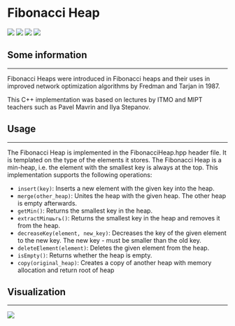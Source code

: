 # Fibonacci Heap
<div id="badges">
 <img src=https://img.shields.io/badge/CLion-grey?style=for-the-badge&logo=clion&logoColor=white></img>
 <img src=https://img.shields.io/badge/CMake-orange?style=for-the-badge&logo=cmake&logoColor=white></img>
 <img src=https://img.shields.io/badge/Visual%20Studio%20Code-0078d7.svg?style=for-the-badge&logo=visual-studio-code&logoColor=white></img>
 <img src=https://img.shields.io/badge/c++-black?style=for-the-badge&logo=c%2B%2B&logoColor=white></img>

</div>



## Some information
---
<div>
Fibonacci Heaps were introduced in Fibonacci heaps and their uses in improved network optimization algorithms by Fredman and Tarjan in 1987.

This C++ implementation was based on lectures by ITMO and MIPT teachers such as Pavel Mavrin and Ilya Stepanov.
</div>


##  Usage
---
The Fibonacci Heap is implemented in the FibonacciHeap.hpp header file. It is templated on the type of the elements it stores. The Fibonacci Heap is a min-heap, i.e. the element with the smallest key is always at the top. This implementation supports the following operations:

* `insert(key)`: Inserts a new element with the given key into the heap.
* `merge(other_heap)`: Unites the heap with the given heap. The other heap is empty afterwards.
* `getMin()`: Returns the smallest key in the heap.
* `extractMinшьгь()`: Returns the smallest key in the heap and removes it from the heap.
* `decreaseKey(element, new_key)`: Decreases the key of the given element to the new key. The new key - must be smaller than the old key.
* `deleteElement(element)`: Deletes the given element from the heap.
* `isEmpty()`: Returns whether the heap is empty.
* `copy(original_heap)`: Сreates a copy of another heap with memory allocation and return root of heap


## Visualization
---
<img src= https://neerc.ifmo.ru/wiki/images/f/f3/Fibonacci-heap.png>